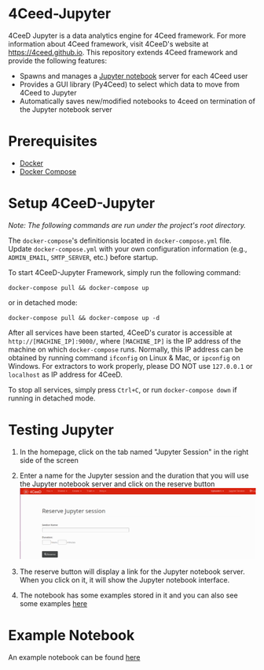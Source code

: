 # 4Ceed-Jupyter
4CeeD Jupyter is a data analytics engine for 4Ceed framework. For more information about 4Ceed framework, visit 4CeeD's website at https://4ceed.github.io. This repository extends 4Ceed framework and provide the following features:

* Spawns and manages a [Jupyter notebook](https://jupyter-notebook.readthedocs.io/en/latest/) server for each 4Ceed user 
* Provides a GUI library (Py4Ceed) to select which data to move from 4Ceed to Jupyter 
* Automatically saves new/modified notebooks to 4ceed on termination of the Jupyter notebook server

# Prerequisites
- [Docker](https://www.docker.com/community-edition#/download)
- [Docker Compose](https://docs.docker.com/compose/install/) 


# Setup 4CeeD-Jupyter

*Note: The following commands are run under the project's root directory.*

The `docker-compose`'s definitionsis located in `docker-compose.yml` file. Update `docker-compose.yml` with your own configuration information (e.g., `ADMIN_EMAIL`, `SMTP_SERVER`, etc.) before startup.

To start 4CeeD-Jupyter Framework, simply run the following command:

```
docker-compose pull && docker-compose up
```

or in detached mode:

```
docker-compose pull && docker-compose up -d
```

After all services have been started, 4CeeD's curator is accessible at `http://[MACHINE_IP]:9000/`, where `[MACHINE_IP]` is the IP address of the machine on which `docker-compose` runs. Normally, this IP address can be obtained by running command `ifconfig` on Linux & Mac, or `ipconfig` on Windows. For extractors to work properly, please DO NOT use `127.0.0.1` or `localhost` as IP address for 4CeeD. 

To stop all services, simply press `Ctrl+C`, or run `docker-compose down` if running in detached mode.

# Testing Jupyter


1. In the homepage, click on the tab named "Jupyter Session" in the right side of the screen

2. Enter a name for the Jupyter session and the duration that you will use the Jupyter notebook server and click on the reserve button
![](screenshots/2.png)

3. The reserve button will display a link for the Jupyter notebook server. When you click on it, it will show the Jupyter notebook interface.

4. The notebook has some examples stored in it and you can also see some examples [here](example-notebooks)


# Example Notebook
An example notebook can be found [here](example-notebooks/plot_metadata.ipynb)
